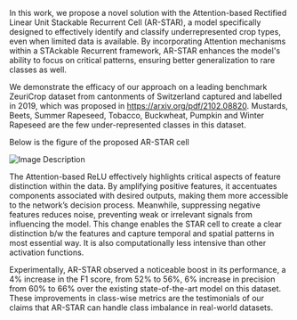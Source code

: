 In this work, we propose a novel solution with the Attention-based Rectified Linear Unit Stackable Recurrent Cell (AR-STAR), a model specifically designed to effectively identify and classify underrepresented crop types, even when limited data is available. By incorporating Attention mechanisms within a STAckable Recurrent framework, AR-STAR enhances the model's ability to focus on critical patterns, ensuring better generalization to rare classes as well.

We demonstrate the efficacy of our approach on a leading benchmark ZeuriCrop dataset from cantonments of Switzerland captured and labelled in 2019, which was proposed in https://arxiv.org/pdf/2102.08820. Mustards, Beets, Summer Rapeseed, Tobacco, Buckwheat, Pumpkin and Winter Rapeseed are the few under-represented classes in this dataset.

Below is the figure of the proposed AR-STAR cell

![Image Description]([https://url-to-your-image.com/your-image.png](https://github.com/kulvanth5/AR-STAR/blob/main/arelu/arelu%20ms%20convSTAR/imgs/ar-star.png))

The Attention-based ReLU effectively highlights critical aspects of feature distinction within the data. By amplifying positive features, it accentuates components associated with desired outputs, making them more accessible to the network’s decision process. Meanwhile, suppressing negative features reduces noise, preventing weak or irrelevant signals from influencing the model. This change enables the STAR cell to create a clear distinction b/w the features and  capture temporal and spatial patterns in most essential way. It is also computationally less intensive than other activation functions.

Experimentally, AR-STAR observed a noticeable boost in its performance, a 4% increase in the F1 score, from 52% to 56%, 6% increase in precision from 60% to 66% over the existing state-of-the-art model on this dataset. These improvements in class-wise metrics are the testimonials of our claims that AR-STAR can handle class imbalance in real-world datasets.
